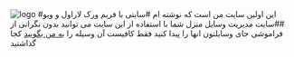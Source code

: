 <img src="http://rzir.ir/logo.png" alt="logo" >
#این اولین سایت من است که نوشته ام
#سایتی با فریم ورک لاراول و ویو
##سایت مدیریت وسایل منزل
شما با استفاده از این سایت می توانید بدون نگرانی از فراموشی جای وسایلتون انها را پیدا کنید فقط کافیست آن وسیله را  <a href="http://rzir.ir">به من بگویید</a> کجا گذاشتید 

